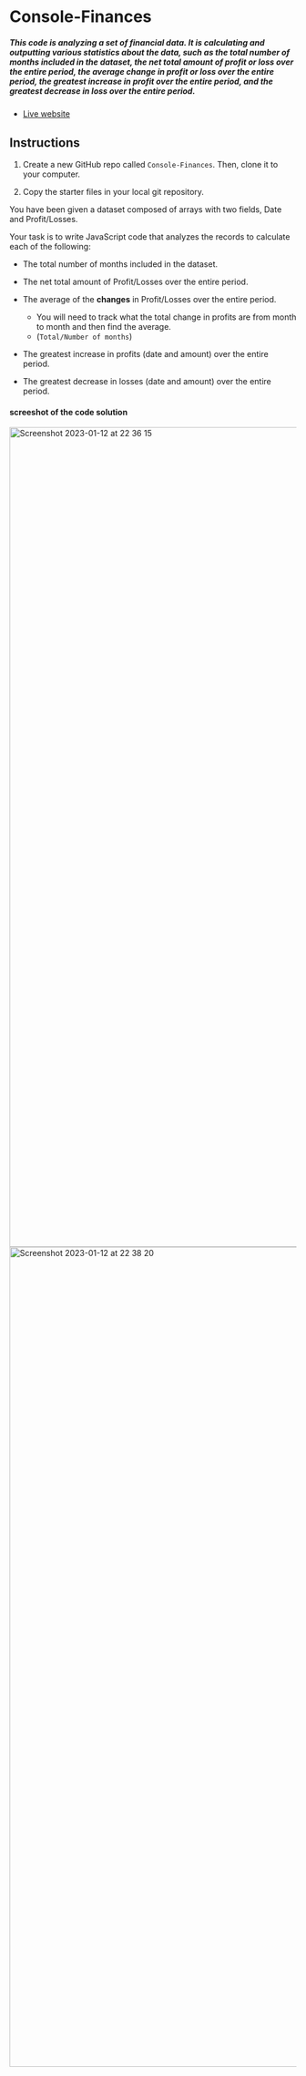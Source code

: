 # Console-Finances

##### This code is analyzing a set of financial data. It is calculating and outputting various statistics about the data, such as the total number of months included in the dataset, the net total amount of profit or loss over the entire period, the average change in profit or loss over the entire period, the greatest increase in profit over the entire period, and the greatest decrease in loss over the entire period.
- [Live website](https://fadumasaidcodes.github.io/Console-Finances/)
## Instructions

1. Create a new GitHub repo called `Console-Finances`. Then, clone it to your computer.

2. Copy the starter files in your local git repository.
   
You have been given a dataset composed of arrays with two fields, Date and Profit/Losses.

Your task is to write JavaScript code that analyzes the records to calculate each of the following:

* The total number of months included in the dataset.

* The net total amount of Profit/Losses over the entire period.

* The average of the **changes** in Profit/Losses over the entire period.
  * You will need to track what the total change in profits are from month to month and then find the average.
  * (`Total/Number of months`)

* The greatest increase in profits (date and amount) over the entire period.

* The greatest decrease in losses (date and amount) over the entire period.
#### screeshot of the code solution 

<img width="1440" alt="Screenshot 2023-01-12 at 22 36 15" src="https://user-images.githubusercontent.com/102771343/212196114-4fad3d90-a253-4cb5-8ba0-8406a1e314f2.png">


<img width="1440" alt="Screenshot 2023-01-12 at 22 38 20" src="https://user-images.githubusercontent.com/102771343/212196359-6f699bf6-2ae1-47dc-a9e9-6e74d7817657.png">


